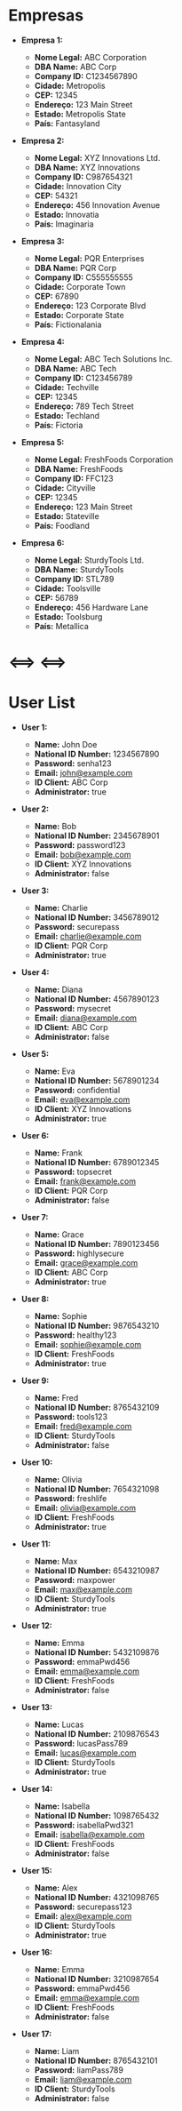 # Empresas

- **Empresa 1:**
  - **Nome Legal:** ABC Corporation
  - **DBA Name:** ABC Corp
  - **Company ID:** C1234567890
  - **Cidade:** Metropolis
  - **CEP:** 12345
  - **Endereço:** 123 Main Street
  - **Estado:** Metropolis State
  - **País:** Fantasyland

- **Empresa 2:**
  - **Nome Legal:** XYZ Innovations Ltd.
  - **DBA Name:** XYZ Innovations
  - **Company ID:** C987654321
  - **Cidade:** Innovation City
  - **CEP:** 54321
  - **Endereço:** 456 Innovation Avenue
  - **Estado:** Innovatia
  - **País:** Imaginaria

- **Empresa 3:**
  - **Nome Legal:** PQR Enterprises
  - **DBA Name:** PQR Corp
  - **Company ID:** C555555555
  - **Cidade:** Corporate Town
  - **CEP:** 67890
  - **Endereço:** 123 Corporate Blvd
  - **Estado:** Corporate State
  - **País:** Fictionalania 

- **Empresa 4:**
  - **Nome Legal:** ABC Tech Solutions Inc.
  - **DBA Name:** ABC Tech
  - **Company ID:** C123456789
  - **Cidade:** Techville
  - **CEP:** 12345
  - **Endereço:** 789 Tech Street
  - **Estado:** Techland
  - **País:** Fictoria

- **Empresa 5:**
  - **Nome Legal:** FreshFoods Corporation
  - **DBA Name:** FreshFoods
  - **Company ID:** FFC123
  - **Cidade:** Cityville
  - **CEP:** 12345
  - **Endereço:** 123 Main Street
  - **Estado:** Stateville
  - **País:** Foodland

- **Empresa 6:**
  - **Nome Legal:** SturdyTools Ltd.
  - **DBA Name:** SturdyTools
  - **Company ID:** STL789
  - **Cidade:** Toolsville
  - **CEP:** 56789
  - **Endereço:** 456 Hardware Lane
  - **Estado:** Toolsburg
  - **País:** Metallica

# <==> <==> # 

# User List

- **User 1:**
  - **Name:** John Doe
  - **National ID Number:** 1234567890
  - **Password:** senha123
  - **Email:** john@example.com
  - **ID Client:** ABC Corp
  - **Administrator:** true

- **User 2:**
  - **Name:** Bob
  - **National ID Number:** 2345678901
  - **Password:** password123
  - **Email:** bob@example.com
  - **ID Client:** XYZ Innovations
  - **Administrator:** false

- **User 3:**
  - **Name:** Charlie
  - **National ID Number:** 3456789012
  - **Password:** securepass
  - **Email:** charlie@example.com
  - **ID Client:** PQR Corp
  - **Administrator:** true

- **User 4:**
  - **Name:** Diana
  - **National ID Number:** 4567890123
  - **Password:** mysecret
  - **Email:** diana@example.com
  - **ID Client:** ABC Corp
  - **Administrator:** false

- **User 5:**
  - **Name:** Eva
  - **National ID Number:** 5678901234
  - **Password:** confidential
  - **Email:** eva@example.com
  - **ID Client:** XYZ Innovations
  - **Administrator:** true

- **User 6:**
  - **Name:** Frank
  - **National ID Number:** 6789012345
  - **Password:** topsecret
  - **Email:** frank@example.com
  - **ID Client:** PQR Corp
  - **Administrator:** false

- **User 7:**
  - **Name:** Grace
  - **National ID Number:** 7890123456
  - **Password:** highlysecure
  - **Email:** grace@example.com
  - **ID Client:** ABC Corp
  - **Administrator:** true

- **User 8:**
  - **Name:** Sophie
  - **National ID Number:** 9876543210
  - **Password:** healthy123
  - **Email:** sophie@example.com
  - **ID Client:** FreshFoods
  - **Administrator:** true

- **User 9:**
  - **Name:** Fred
  - **National ID Number:** 8765432109
  - **Password:** tools123
  - **Email:** fred@example.com
  - **ID Client:** SturdyTools
  - **Administrator:** false

- **User 10:**
  - **Name:** Olivia
  - **National ID Number:** 7654321098
  - **Password:** freshlife
  - **Email:** olivia@example.com
  - **ID Client:** FreshFoods
  - **Administrator:** true

- **User 11:**
  - **Name:** Max
  - **National ID Number:** 6543210987
  - **Password:** maxpower
  - **Email:** max@example.com
  - **ID Client:** SturdyTools
  - **Administrator:** true

- **User 12:**
  - **Name:** Emma
  - **National ID Number:** 5432109876
  - **Password:** emmaPwd456
  - **Email:** emma@example.com
  - **ID Client:** FreshFoods
  - **Administrator:** false

- **User 13:**
  - **Name:** Lucas
  - **National ID Number:** 2109876543
  - **Password:** lucasPass789
  - **Email:** lucas@example.com
  - **ID Client:** SturdyTools
  - **Administrator:** true

- **User 14:**
  - **Name:** Isabella
  - **National ID Number:** 1098765432
  - **Password:** isabellaPwd321
  - **Email:** isabella@example.com
  - **ID Client:** FreshFoods
  - **Administrator:** false

- **User 15:**
  - **Name:** Alex
  - **National ID Number:** 4321098765
  - **Password:** securepass123
  - **Email:** alex@example.com
  - **ID Client:** SturdyTools
  - **Administrator:** true

- **User 16:**
  - **Name:** Emma
  - **National ID Number:** 3210987654
  - **Password:** emmaPwd456
  - **Email:** emma@example.com
  - **ID Client:** FreshFoods
  - **Administrator:** false

- **User 17:**
  - **Name:** Liam
  - **National ID Number:** 8765432101
  - **Password:** liamPass789
  - **Email:** liam@example.com
  - **ID Client:** SturdyTools
  - **Administrator:** false
